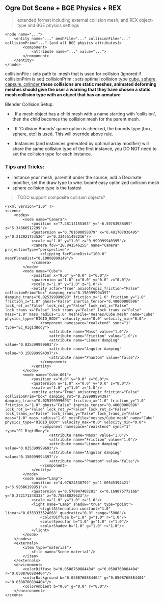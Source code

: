 ## Ogre Dot Scene + BGE Physics + REX ##
> extended format including external collision mesh, and REX object-type and BGE physics settings
```
<node name="...">
	<entity name="..." meshFile="..." collisionFile="..." collisionPrim="..." [and all BGE physics attributes]>
		<component>
			<attribute name="..." value="...">
		</component>
	</entity>
</node>
```

collisionFile : sets path to .mesh that is used for collision (ignored if collisionPrim is set)
collisionPrim : sets optimal collision type [cube, sphere, capsule, cylinder ](.md)
**these collisions are static meshes, animated deforming meshes should give the user a warning that they have chosen a static mesh collision type with an object that has an armature**

Blender Collision Setup:
  * . If a mesh object has a child mesh with a name starting with 'collision', then the child becomes the collision mesh for the parent mesh.

  * . If 'Collision Bounds' game option is checked, the bounds type [box, sphere, etc] is used. This will override above rule.

  * . Instances (and instances generated by optimal array modifier) will share the same collision type of the first instance, you DO NOT need to set the collision type for each instance.

### Tips and Tricks: ###
  * instance your mesh, parent it under the source, add a Decimate modifier, set the draw type to wire.  boom! easy optimized collision mesh
  * sphere collision type is the fastest

> TODO support composite collision objects?

```
<?xml version="1.0" ?>
<scene>
	<nodes>
		<node name="Camera">
			<position x="7.48113155365" y="-6.50763988495" z="5.34366512299"/>
			<quaternion w="0.781600058079" x="0.481707036495" y="0.212921753526" z="0.334251493216"/>
			<scale x="1.0" y="1.0" z="0.999999940395"/>
			<camera fov="28.841546255" name="Camera" projectionType="perspective">
				<clipping farPlaneDist="100.0" nearPlaneDist="0.10000000149"/>
			</camera>
		</node>
		<node name="Cube">
			<position x="0.0" y="0.0" z="0.0"/>
			<quaternion w="1.0" x="0.0" y="0.0" z="0.0"/>
			<scale x="1.0" y="1.0" z="1.0"/>
			<entity actor="True" anisotropic_friction="False" collisionPrim="box" damping_rot="0.158999994397" damping_trans="0.025399999693" friction_x="1.0" friction_y="1.0" friction_z="1.0" ghost="False" inertia_tensor="0.40000000596" lock_rot_x="False" lock_rot_y="False" lock_rot_z="False" lock_trans_x="False" lock_trans_y="False" lock_trans_z="False" mass="1.0" mass_radius="1.0" meshFile="meshes/Cube.mesh" name="Cube" physics_type="RIGID_BODY" velocity_max="0.0" velocity_min="0.0">
				<component namespace="realxtend" sync="1" type="EC_RigidBody">
					<attribute name="Mass" value="1.0"/>
					<attribute name="Friction" value="1.0"/>
					<attribute name="Linear damping" value="0.025399999693"/>
					<attribute name="Angular damping" value="0.158999994397"/>
					<attribute name="Phantom" value="false"/>
				</component>
			</entity>
		</node>
		<node name="Cube.001">
			<position x="0.0" y="0.0" z="0.0"/>
			<quaternion w="1.0" x="0.0" y="0.0" z="0.0"/>
			<scale x="1.0" y="1.0" z="1.0"/>
			<entity actor="True" anisotropic_friction="False" collisionPrim="box" damping_rot="0.158999994397" damping_trans="0.025399999693" friction_x="1.0" friction_y="1.0" friction_z="1.0" ghost="False" inertia_tensor="0.40000000596" lock_rot_x="False" lock_rot_y="False" lock_rot_z="False" lock_trans_x="False" lock_trans_y="False" lock_trans_z="False" mass="1.0" mass_radius="1.0" meshFile="meshes/Cube.mesh" name="Cube" physics_type="RIGID_BODY" velocity_max="0.0" velocity_min="0.0">
				<component namespace="realxtend" sync="1" type="EC_RigidBody">
					<attribute name="Mass" value="1.0"/>
					<attribute name="Friction" value="1.0"/>
					<attribute name="Linear damping" value="0.025399999693"/>
					<attribute name="Angular damping" value="0.158999994397"/>
					<attribute name="Phantom" value="false"/>
				</component>
			</entity>
		</node>
		<node name="Lamp">
			<position x="4.07624530792" y="1.00545394421" z="5.90386199951"/>
			<quaternion w="0.570947468281" x="0.169075772166" y="0.272171348333" z="0.75588029623"/>
			<scale x="1.0" y="1.0" z="1.0"/>
			<light name="Lamp" shadow="true" type="point">
				<lightAttenuation constant="1.0" linear="0.0333333524068" quadratic="0.0" range="5000"/>
				<colorDiffuse b="1.0" g="1.0" r="1.0"/>
				<colorSpecular b="1.0" g="1.0" r="1.0"/>
				<colorShadow b="1.0" g="1.0" r="1.0"/>
			</light>
		</node>
	</nodes>
	<externals>
		<item type="material">
			<file name="Scene.material"/>
		</item>
	</externals>
	<environment>
		<colorDiffuse b="0.0508760884404" g="0.0508760884404" r="0.0508760884404"/>
		<colorBackground b="0.0508760884404" g="0.0508760884404" r="0.0508760884404"/>
		<colorAmbient b="0.0" g="0.0" r="0.0"/>
	</environment>
</scene>
```